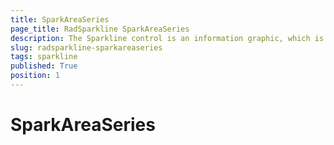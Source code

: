```yaml
---
title: SparkAreaSeries
page_title: RadSparkline SparkAreaSeries
description: The Sparkline control is an information graphic, which is characterized by small size, excellent performance
slug: radsparkline-sparkareaseries
tags: sparkline
published: True
position: 1
---
```


# SparkAreaSeries